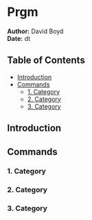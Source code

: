 # Prgm 

**Author:** David Boyd<br>
**Date:** dt

## Table of Contents

- [Introduction](#introduction)
- [Commands](#commands)
  - [1. Category](#1.-category)
  - [2. Category](#2.-category)
  - [3. Category](#3.-category)

## Introduction

## Commands

### 1. Category

### 2. Category

### 3. Category

<!-- References -->

